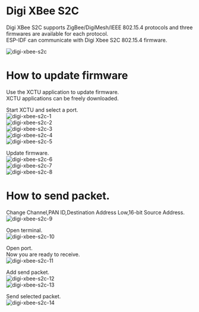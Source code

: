 # Digi XBee S2C
Digi XBee S2C supports ZigBee/DigiMesh/IEEE 802.15.4 protocols and three firmwares are available for each protocol.   
ESP-IDF can communicate with Digi Xbee S2C 802.15.4 firmware.   

![digi-xbee-s2c](https://github.com/nopnop2002/esp-idf-ieee802154/assets/6020549/82b1ebdb-f292-415e-9259-fb2f8a17b5d7)

# How to update firmware
Use the XCTU application to update firmware.   
XCTU applications can be freely downloaded.   

Start XCTU and select a port.   
![digi-xbee-s2c-1](https://github.com/nopnop2002/esp-idf-ieee802154/assets/6020549/cf966e74-c251-4885-a546-e082466bd835)   
![digi-xbee-s2c-2](https://github.com/nopnop2002/esp-idf-ieee802154/assets/6020549/22ce3724-4c50-45f3-8436-085d962a5232)   
![digi-xbee-s2c-3](https://github.com/nopnop2002/esp-idf-ieee802154/assets/6020549/ec3fb1f4-121a-405d-8ff2-f082d5bfe797)   
![digi-xbee-s2c-4](https://github.com/nopnop2002/esp-idf-ieee802154/assets/6020549/da5dadc4-33ce-46d8-b308-2b82850f8997)   
![digi-xbee-s2c-5](https://github.com/nopnop2002/esp-idf-ieee802154/assets/6020549/15c7a802-6267-4780-9e0b-0c9f4c27ca1b)   

Update firmware.   
![digi-xbee-s2c-6](https://github.com/nopnop2002/esp-idf-ieee802154/assets/6020549/552db5d4-bf95-4469-897e-9184050b4da1)   
![digi-xbee-s2c-7](https://github.com/nopnop2002/esp-idf-ieee802154/assets/6020549/609aedec-dc35-4112-a8a9-e3e8fc534491)   
![digi-xbee-s2c-8](https://github.com/nopnop2002/esp-idf-ieee802154/assets/6020549/6fe7f098-69e6-4325-8066-68ba5aca817b)   

# How to send packet.
Change Channel,PAN ID,Destination Address Low,16-bit Source Address.   
![digi-xbee-s2c-9](https://github.com/nopnop2002/esp-idf-ieee802154/assets/6020549/c2ebabe7-884d-4f0d-9297-2fcd3db9d646)   

Open terminal.   
![digi-xbee-s2c-10](https://github.com/nopnop2002/esp-idf-ieee802154/assets/6020549/c61a0ddb-d8a3-4fc9-90e7-6bc5a2974a84)   

Open port.   
Now you are ready to receive.   
![digi-xbee-s2c-11](https://github.com/nopnop2002/esp-idf-ieee802154/assets/6020549/97b39733-1dc5-4db0-94c3-cf26ef82e7e8)   

Add send packet.   
![digi-xbee-s2c-12](https://github.com/nopnop2002/esp-idf-ieee802154/assets/6020549/66ef22ce-ade6-4265-94fc-7009abab099c)   
![digi-xbee-s2c-13](https://github.com/nopnop2002/esp-idf-ieee802154/assets/6020549/24108a63-d753-4bc8-9c19-225317dc190e)   

Send selected packet.   
![digi-xbee-s2c-14](https://github.com/nopnop2002/esp-idf-ieee802154/assets/6020549/ccfed819-dc3e-4df1-8b4e-22a7338341f7)   

